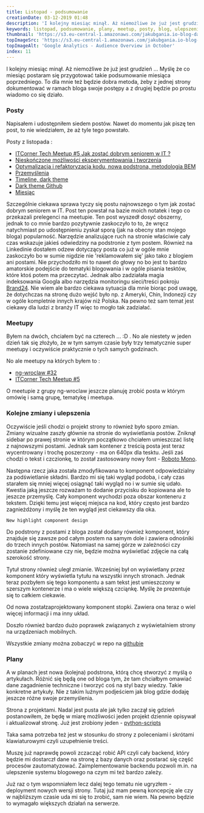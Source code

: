 ```yaml
---
title: Listopad - podsumowanie
creationDate: 03-12-2019 01:48
description: 'I kolejny miesiąc minął. Aż niemożliwe że już jest grudzień ... Myślę że co miesiąc postaram się przygotować takie podsumowanie miesiąca poprzedniego. To dla mnie też będzie dobra metoda, żeby z jednej strony dokumentować w ramach bloga swoje postępy a z drugiej będzie po prostu wiadomo co się działo.'
keywords: listopad, podsumowanie, plany, meetup, posty, blog, ulepszenia
thumbnail: 'https://s3.eu-central-1.amazonaws.com/jakubgania.io-blog-data/03-12-2019-listopad-podsumowanie/thumbnail.png'
topImageSrc: 'https://s3.eu-central-1.amazonaws.com/jakubgania.io-blog-data/03-12-2019-listopad-podsumowanie/top-image.png'
topImageAlt: 'Google Analytics - Audience Overview in October'
index: 11
---
```


I kolejny miesiąc minął. Aż niemożliwe że już jest grudzień ...
Myślę że co miesiąc postaram się przygotować takie podsumowanie miesiąca
poprzedniego. To dla mnie też będzie dobra metoda, żeby z jednej strony
dokumentować w ramach bloga swoje postępy a z drugiej będzie po prostu wiadomo
co się działo.

### Posty

Napisałem i udostępniłem siedem postów. Nawet do momentu jak piszę ten post,
to nie wiedziałem, że aż tyle tego powstało.

Posty z listopada :

- [ITCorner Tech Meetup #5 Jak zostać dobrym seniorem w IT ?](https://jakubgania.io/blog/30-11-2019-itcorner-tech-meetup-5-jak-zostac-dobrym-seniorem-w-it)
- [Nieskończone możliwości eksperymentowania i tworzenia](https://jakubgania.io/blog/25-11-2019-nieskonczone-mozliwosci-eksperymentowania-i-tworzenia)
- [Optymalizacja i refaktoryzacja kodu, nowa podstrona, metodologia BEM](https://jakubgania.io/blog/21-11-2019-optymalizacja-i-refaktoryzacja-kodu-nowa-podstrona-metodologia-bem)
- [Przemyślenia](https://jakubgania.io/blog/13-11-2019-przemyslenia)
- [Timeline, dark theme](https://jakubgania.io/blog/12-11-2019-timeline-dark-theme)
- [Dark theme Github](https://jakubgania.io/blog/11-11-2019-dark-theme-github)
- [Miesiąc](https://jakubgania.io/blog/05-11-2019-miesiac)

Szczególnie ciekawa sprawa tyczy się postu najnowszego o tym jak zostać dobrym
seniorem w IT. Post ten powstał na bazie moich notatek i tego co przekazali
prelegenci na meetupie. Ten post wyszedł dosyć obszerny, jednak to co mnie bardzo
pozytywnie zaskoczyło to to, że wręcz natychmiast po udostępnieniu zyskał sporą
(jak na obecny stan mojego bloga) popularność. Narzędzie analizujące ruch na stronie
właściwie cały czas wskazuje jakieś odwiedziny na podstronie z tym postem.
Również na Linkedinie dostałem odzew dotyczący posta co już w ogóle mnie zaskoczyło
bo w sumie nigdzie nie 'reklamowałem się' jako tako z blogiem ani postami.
Nie przychodziło mi to nawet do głowy no bo jest to bardzo amatorskie podejście
do tematyki blogowania i w ogóle pisania tesktów, które ktoś potem ma przeczytać.
Jednak albo zadziałała magia indeksowania Googla albo narzędzia monitoringu
sieci/treści pokroju [Brand24](https://brand24.pl/). Nie wiem ale bardzo
ciekawa sytuacja dla mnie biorąc pod uwagę, że dotychczas na stronę dużo wejść
było np. z Ameryki, Chin, Indonezji czy w ogóle kompletnie innych krajów niż Polska.
Na pewno też sam temat jest ciekawy dla ludzi z branży IT więc to mogło tak zadziałać.

### Meetupy

Byłem na dwóch, chciałem być na czterech ... :D . No ale niestety w jeden dzień
tak się złożyło, że w tym samym czasie były trzy tematycznie super meetupy i 
oczywiście praktycznie o tych samych godzinach.

No ale meetupy na których byłem to :

- [ng-wroclaw #32](https://www.meetup.com/AngularJS-Wroc%C5%82aw/events/266039347/)
- [ITCorner Tech Meetup #5](https://www.meetup.com/ITCorner-Tech-Meetup/events/266201114/)
  
O meetupie z grupy ng-wroclaw jeszcze planuję zrobić posta w którym omówię i samą
grupę, tematykę i meetupa.

### Kolejne zmiany i ulepszenia

Oczywiście jeśli chodzi o projekt strony to również było sporo zmian.
Zmiany wizualne zaszły głównie na stronie do wyświetlania postów. Zniknął
sidebar po prawej stronie w którym początkowo chciałem umieszczać listę
z najnowszymi postami. Jednak sam kontener z treścią posta jest teraz wycentrowany
i trochę poszerzony - ma on 640px dla tesktu. Jeśli zaś chodzi o tekst i czczionkę,
to został zastosowany nowy font - [Roboto Mono](https://fonts.google.com/specimen/Roboto+Mono).

Następna rzecz jaka została zmodyfikowana to komponent odpowiedzialny za podświetlanie składni.
Bardzo mi się taki wygląd podoba, i cały czas starałem się mniej więcej osiągnąć
taki wygląd no i w sumie się udało. Kwestia jaką jeszcze rozważam to
dodanie przycisku do kopiowana ale to jeszcze przemyślę. Cały komponent wychodzi poza
obszar konteneru z tekstem. Dzięki temu jest więcej miejsca na kod, który
często jest bardzo zagnieżdżony i myślę że ten wygląd jest ciekawszy dla oka.

```text
New highlight component design
```

Do podstrony z postami z bloga został dodany również komponent, który znajduje się
zawsze pod całym postem na samym dole i zawiera odnośniki do trzech innych postów.
Natomiast na samej górze w zależności czy zostanie zdefiniowane czy nie, będzie można
wyświetlać zdjęcie na całą szerokość strony.

Tytuł strony również uległ zmianie. Wcześniej był on wyświetlany przez komponent
który wyświetla tytułu na wszystki innych stronach. Jednak teraz pozbyłem się
tego komponentu a sam tekst jest umieszczony w szerszym kontenerze i ma o wiele
większą czciąnkę. Myślę że prezentuje się to całkiem ciekawie.

Od nowa zostałzaprojektowany komponent stopki. Zawiera ona teraz o wiel więcej
informacji i ma inny układ.

Doszło również bardzo dużo poprawek związanych z wyświetalniem strony na
urządzeniach mobilnych.

Wszystkie zmiany można zobaczyć w repo na [githubie](https://github.com/jakubgania/jakubgania.io/commits/development-v2)

### Plany

A w planach jest nowa (kolejna) podstrona, którą chcę stworzyć z myślą
o artykułach. Różnić się będą one od bloga tym, że tam chciałbym omawiać dane
zagadnienie techniczne i tworzyć coś na styl bazy wiedzy. Takie konkretne artykuły.
Nie z takim luźnym podjeściem jak blog gdzie dodaję jeszcze różne swoje przemyślenia.

Strona z projektami. Nadal jest pusta ale jak tylko zaczął się gdzień postanowiłem,
że będę w miarę możliwości jeden projekt dziennie opisywał i aktualizował stronę.
Już jest zrobiony jeden - [python-scripts](/projects/python-scripts)

Taka sama potrzeba też jest w stosunku do strony z poleceniami i skrótami
klawiaturowymi czyli uzupełnienie treści.

Muszę już naprawdę powoli zczacząć robić API czyli cały backend, który będzie mi
dostarczł dane na stronę z bazy danych oraz postarać się część procesów zautomatyzować.
Zaimplementowanie backendu pozwoli m.in. na ulepszenie systemu blogowego na czym
mi też bardzo zależy.

Już raz o tym wspomniałem lecz dalej tego tematu nie ugryzłem - deployment
nowych wersji strony. Tutaj już mam pewną koncepcję ale czy w najbliższym czasie
uda mi się to zrobić, sam nie wiem. Na pewno będzie to wymagało większych działań
na serwerze.

